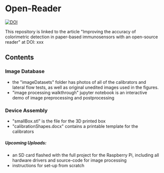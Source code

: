 # Open-Reader 
[![DOI](https://zenodo.org/badge/DOI/10.5281/zenodo.5837440.svg)](https://doi.org/10.5281/zenodo.5837440)

This repository is linked to the article "Improving the accuracy of colorimetric detection in paper-based immunosensors with an open-source reader" at DOI: xxx
## Contents
### Image Database
* the "imageDatasets" folder has photos of all of the calibrators and lateral flow tests, as well as original unedited images used in the figures.
* "image processing walkthrough" jupyter notebook is an interactive demo of image preprocessing and postprocessing
### Device Assembly 
* "smallBox.stl" is the file for the 3D printed box 
* "calibrationShapes.docx" contains a printable template for the calibrators
##### Upcoming Uploads:
* an SD card flashed with the full project for the Raspberry Pi, including all hardware drivers and source-code for image processing
* instructions for set-up from scratch 

